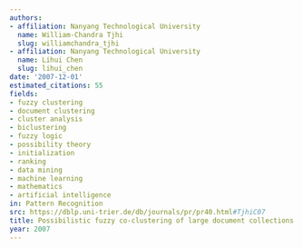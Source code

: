 ```yaml
---
authors:
- affiliation: Nanyang Technological University
  name: William-Chandra Tjhi
  slug: williamchandra_tjhi
- affiliation: Nanyang Technological University
  name: Lihui Chen
  slug: lihui_chen
date: '2007-12-01'
estimated_citations: 55
fields:
- fuzzy clustering
- document clustering
- cluster analysis
- biclustering
- fuzzy logic
- possibility theory
- initialization
- ranking
- data mining
- machine learning
- mathematics
- artificial intelligence
in: Pattern Recognition
src: https://dblp.uni-trier.de/db/journals/pr/pr40.html#TjhiC07
title: Possibilistic fuzzy co-clustering of large document collections
year: 2007
---
```

